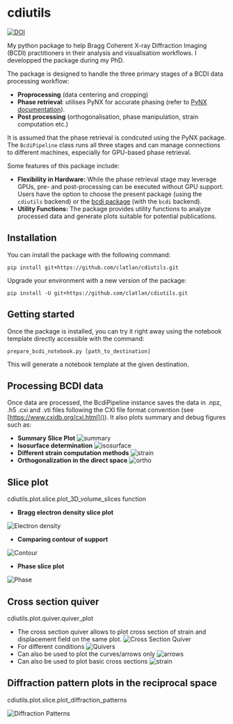 # cdiutils

[![DOI](https://zenodo.org/badge/360442527.svg)](https://zenodo.org/badge/latestdoi/360442527)

My python package to help Bragg Coherent X-ray Diffraction Imaging (BCDI) practitioners in their analysis and visualisation workflows. I developped the package during my PhD.

The package is designed to handle the three primary stages of a BCDI data processing workflow:

* **Proprocessing** (data centering and cropping)
* **Phase retrieval**: utilises  PyNX for accurate phasing (refer to [PyNX documentation](http://ftp.esrf.fr/pub/scisoft/PyNX/doc/)).
* **Post processing** (orthogonalisation, phase manipulation, strain computation etc.)

It is assumed that the phase retrieval is condcuted using the PyNX package. The `BcdiPipeline` class runs all three stages and can manage connections to different machines, especially for GPU-based phase retrieval.

Some features of this package include:

* **Flexibility in Hardware:** While the phase retrieval stage may leverage GPUs, pre- and post-processing can be executed without GPU support. Users have the option to choose the present package (using the `cdiutils` backend) or the [bcdi package](https://github.com/carnisj/bcdi) (with the `bcdi` backend).
* **Utility Functions:** The package provides utility functions to analyze processed data and generate plots suitable for potential publications.

## Installation

You can install the package with the following command:

```
pip install git+https://github.com/clatlan/cdiutils.git
```

Upgrade your environment with a new version of the package:

```
pip install -U git+https://github.com/clatlan/cdiutils.git
```

## Getting started

Once the package is installed, you can try it right away using the notebook template directly accessible with the command:

```
prepare_bcdi_notebook.py [path_to_destination]
```

This will generate a notebook template at the given destination.

## Processing BCDI data

Once data are processed, the BcdiPipeline instance saves the data in .npz, .h5 .cxi and .vti files following the CXI file format convention (see [https://www.cxidb.org/cxi.html]()). It also plots summary and debug figures such as:

* **Summary Slice Plot**
  ![summary](https://github.com/clatlan/cdiutils/blob/master/images/cdiutils_S311_summary_slice_plot.png)
* **Isosurface determination**
  ![isosurface](https://github.com/clatlan/cdiutils/blob/master/images/cdiutils_S311_amplitude_distribution_plot.png)
* **Different strain computation methods**
  ![strain](https://github.com/clatlan/cdiutils/blob/master/images/cdiutils_S311_different_strain_methods.png)
* **Orthogonalization in the direct space**
  ![ortho](https://github.com/clatlan/cdiutils/blob/master/images/cdiutils_S311_direct_lab_orthogonaliztion_plot.png)

## Slice plot

cdiutils.plot.slice.plot_3D_volume_slices function

* **Bragg electron density slice plot**

![Electron density](https://github.com/clatlan/cdiutils/blob/master/images/electron_density.png)

* **Comparing contour of support**

![Contour](https://github.com/clatlan/cdiutils/blob/master/images/contour.png)

* **Phase slice plot**

![Phase](https://github.com/clatlan/cdiutils/blob/master/images/phase.png)

## Cross section quiver

cdiutils.plot.quiver.quiver_plot

* The cross section quiver allows to plot cross section of strain and displacement field on the same plot.
  ![Cross Section Quiver](https://github.com/clatlan/cdiutils/blob/master/images/cross_section_quiver.png)
* For different conditions
  ![Quivers](https://github.com/clatlan/cdiutils/blob/master/images/multi_cross_sections.png)
* Can also be used to plot the curves/arrows only
  ![arrows](https://github.com/clatlan/cdiutils/blob/master/images/arrows.png)
* Can also be used to plot basic cross sections
  ![strain](https://github.com/clatlan/cdiutils/blob/master/images/strain.png)

## Diffraction pattern plots in the reciprocal space

cdiutils.plot.slice.plot_diffraction_patterns

![Diffraction Patterns](https://github.com/clatlan/cdiutils/blob/master/images/diffraction_patterns.png)
